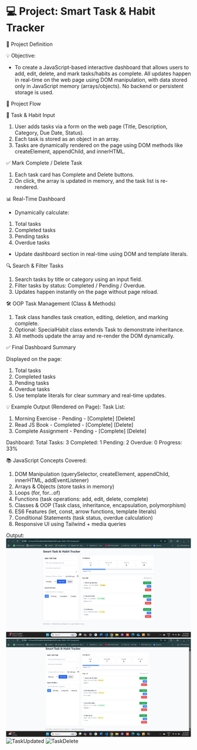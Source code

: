 # 💻 Project: Smart Task & Habit Tracker

 📝 Project Definition

💡 Objective:

 - To create a JavaScript-based interactive dashboard that allows users to add, edit, delete, and mark tasks/habits as complete. All updates happen in real-time on the web page using DOM manipulation, with data stored only in JavaScript memory (arrays/objects). No backend or persistent storage is used.

🧩 Project Flow

📝 Task & Habit Input

1. User adds tasks via a form on the web page (Title, Description, Category, Due Date, Status).
2. Each task is stored as an object in an array.
3. Tasks are dynamically rendered on the page using DOM methods like createElement, appendChild, and innerHTML.

✅ Mark Complete / Delete Task

1. Each task card has Complete and Delete buttons.
2. On click, the array is updated in memory, and the task list is re-rendered.

📊 Real-Time Dashboard

- Dynamically calculate:
1. Total tasks
2. Completed tasks
3. Pending tasks
4. Overdue tasks

* Update dashboard section in real-time using DOM and template literals.

🔍 Search & Filter Tasks

1. Search tasks by title or category using an input field.
2. Filter tasks by status: Completed / Pending / Overdue.
3. Updates happen instantly on the page without page reload.

🛠️ OOP Task Management (Class & Methods)

1. Task class handles task creation, editing, deletion, and marking complete.
2. Optional: SpecialHabit class extends Task to demonstrate inheritance.
3. All methods update the array and re-render the DOM dynamically.

✅ Final Dashboard Summary

Displayed on the page:
1. Total tasks
2. Completed tasks
3. Pending tasks
4. Overdue tasks
5. Use template literals for clear summary and real-time updates.

💡 Example Output (Rendered on Page):
Task List:

1. Morning Exercise - Pending - [Complete] [Delete]
2. Read JS Book - Completed - [Complete] [Delete]
3. Complete Assignment - Pending - [Complete] [Delete]

Dashboard:
Total Tasks: 3
Completed: 1
Pending: 2
Overdue: 0
Progress: 33%

📚 JavaScript Concepts Covered:
1. DOM Manipulation (querySelector, createElement, appendChild, innerHTML, addEventListener)
2. Arrays & Objects (store tasks in memory)
3. Loops (for, for…of)
4. Functions (task operations: add, edit, delete, complete)
5. Classes & OOP (Task class, inheritance, encapsulation, polymorphism)
6. ES6 Features (let, const, arrow functions, template literals)
7. Conditional Statements (task status, overdue calculation)
8. Responsive UI using Tailwind + media queries

Output:
![Main](https://github.com/jinaljain0705/Smart-Task---Habit-Tracker-With-OOP-s/blob/main/Output/Main.png)
![Taskadd](https://github.com/jinaljain0705/Smart-Task---Habit-Tracker-With-OOP-s/blob/main/Output/TaskAdd.png)
![TaskUpdated]()
![TaskDelete]()
